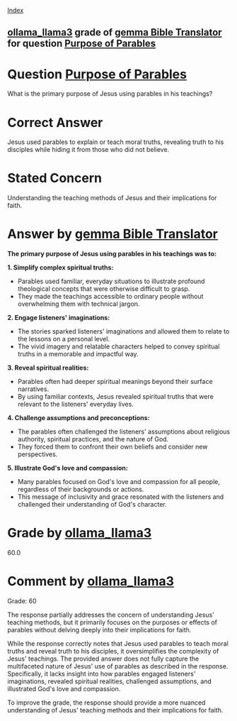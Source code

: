
[Index](../../../../index.md)
## [ollama_llama3](../../../grading_models/ollama_llama3.md) grade of [gemma Bible Translator](../../../answering_models/gemma_Bible_Translator.md) for question [Purpose of Parables](../../../questions/Purpose_of_Parables.md)

# Question [Purpose of Parables](../../../questions/Purpose_of_Parables.md)
What is the primary purpose of Jesus using parables in his teachings?

# Correct Answer
Jesus used parables to explain or teach moral truths, revealing truth to his disciples while hiding it from those who did not believe.

# Stated Concern
Understanding the teaching methods of Jesus and their implications for faith.

# Answer by [gemma Bible Translator](../../../answering_models/gemma_Bible_Translator.md)
**The primary purpose of Jesus using parables in his teachings was to:**

**1. Simplify complex spiritual truths:**
- Parables used familiar, everyday situations to illustrate profound theological concepts that were otherwise difficult to grasp.
- They made the teachings accessible to ordinary people without overwhelming them with technical jargon.

**2. Engage listeners' imaginations:**
- The stories sparked listeners' imaginations and allowed them to relate to the lessons on a personal level.
- The vivid imagery and relatable characters helped to convey spiritual truths in a memorable and impactful way.

**3. Reveal spiritual realities:**
- Parables often had deeper spiritual meanings beyond their surface narratives.
- By using familiar contexts, Jesus revealed spiritual truths that were relevant to the listeners' everyday lives.

**4. Challenge assumptions and preconceptions:**
- The parables often challenged the listeners' assumptions about religious authority, spiritual practices, and the nature of God.
- They forced them to confront their own beliefs and consider new perspectives.

**5. Illustrate God's love and compassion:**
- Many parables focused on God's love and compassion for all people, regardless of their backgrounds or actions.
- This message of inclusivity and grace resonated with the listeners and challenged their understanding of God's character.

# Grade by [ollama_llama3](../../../grading_models/ollama_llama3.md)
60.0

# Comment by [ollama_llama3](../../../grading_models/ollama_llama3.md)
Grade: 60

The response partially addresses the concern of understanding Jesus' teaching methods, but it primarily focuses on the purposes or effects of parables without delving deeply into their implications for faith.

While the response correctly notes that Jesus used parables to teach moral truths and reveal truth to his disciples, it oversimplifies the complexity of Jesus' teachings. The provided answer does not fully capture the multifaceted nature of Jesus' use of parables as described in the response. Specifically, it lacks insight into how parables engaged listeners' imaginations, revealed spiritual realities, challenged assumptions, and illustrated God's love and compassion.

To improve the grade, the response should provide a more nuanced understanding of Jesus' teaching methods and their implications for faith.
